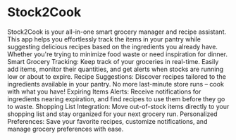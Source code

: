 # Stock2Cook
Stock2Cook is your all-in-one smart grocery manager and recipe assistant. This app helps you effortlessly track the items in your pantry while suggesting delicious recipes based on the ingredients you already have. Whether you're trying to minimize food waste or need inspiration for dinner.
Smart Grocery Tracking: Keep track of your groceries in real-time. Easily add items, monitor their quantities, and get alerts when stocks are running low or about to expire.
Recipe Suggestions: Discover recipes tailored to the ingredients available in your pantry. No more last-minute store runs – cook with what you have!
Expiring Items Alerts: Receive notifications for ingredients nearing expiration, and find recipes to use them before they go to waste.
Shopping List Integration: Move out-of-stock items directly to your shopping list and stay organized for your next grocery run.
Personalized Preferences: Save your favorite recipes, customize notifications, and manage grocery preferences with ease.
